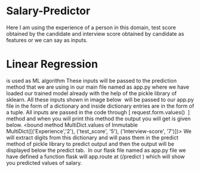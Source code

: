 # Salary-Predictor
Here I am using the experience of a person in this domain, test score obtained by the candidate and interview score obtained by candidate as features or we can say as inputs.
# Linear Regression 
is used as ML algorithm
These inputs will be passed to the prediction method that we are using in our main file named as app.py where we have loaded our trained model already with the help of the pickle library of sklearn.
All these inputs shown in image below  will be passed to our app.py file in the form of a dictionary and inside dictionary entries are in the form of a tuple.
All inputs are passed in the code through [ request.form.values()  ] method and when you will print this method the output you will get is given below.
<bound method MultiDict.values of Immutable MultiDict([('Experience','2'), ('test_score', '5'),  ('Interview-score', '7')])>
We will extract digits from this dictionary and will pass them in the predict method of pickle library to predict output and then the output will be displayed below the predict tab. 
In our flask file named as app.py file we have defined a function flask will app.route at (/predict ) which will show you predicted values of salary.
